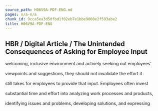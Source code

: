 ```yaml
---
source_path: H06V9A-PDF-ENG.md
pages: n/a-n/a
chunk_id: 9cca5ea3d5dfbd1f02eb7e1bbe9000e2f593abe2
title: H06V9A-PDF-ENG
---
```

## HBR / Digital Article / The Unintended Consequences of Asking for Employee Input

welcoming, inclusive environment and actively seeking out employees’

viewpoints and suggestions, they should not invalidate the eﬀort it

still takes for employees to provide that input. Employees often invest

substantial time and eﬀort into analyzing work processes and products,

identifying issues and problems, developing solutions, and expressing
